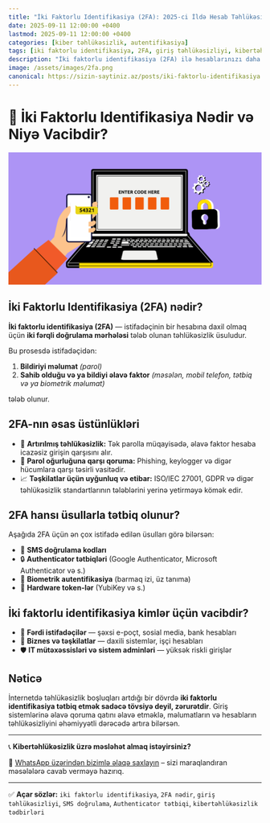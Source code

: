 ```yaml
---
title: "İki Faktorlu Identifikasiya (2FA): 2025-ci İldə Hesab Təhlükəsizliyiniz Üçün Vacib Addım"
date: 2025-09-11 12:00:00 +0400
lastmod: 2025-09-11 12:00:00 +0400
categories: [kiber təhlükəsizlik, autentifikasiya]
tags: [iki faktorlu identifikasiya, 2FA, giriş təhlükəsizliyi, kibertəhlükəsizlik, sms doğrulama, autentifikasiya metodları, hesab qorunması, cybersecurity 2025]
description: "İki faktorlu identifikasiya (2FA) ilə hesablarınızı daha təhlükəsiz edin. 2025-ci ilin ən yaxşı giriş qoruma metodları və tətbiq üsulları bu yazıda."
image: /assets/images/2fa.png
canonical: https://sizin-saytiniz.az/posts/iki-faktorlu-identifikasiya.html
---
```


# 🔐 İki Faktorlu Identifikasiya Nədir və Niyə Vacibdir?

![İki Faktorlu Identifikasiya](assets/images/2faa.png "2FA - İki Faktorlu Təhlükəsizlik")

## İki Faktorlu Identifikasiya (2FA) nədir?

**İki faktorlu identifikasiya (2FA)** — istifadəçinin bir hesabına daxil olmaq üçün **iki fərqli doğrulama mərhələsi** tələb olunan təhlükəsizlik üsuludur.

Bu prosesdə istifadəçidən:

1. **Bildiriyi məlumat** *(parol)*
2. **Sahib olduğu və ya bildiyi əlavə faktor** *(məsələn, mobil telefon, tətbiq və ya biometrik məlumat)*

tələb olunur.

## 2FA-nın əsas üstünlükləri

- 🔐 **Artırılmış təhlükəsizlik:** Tək parolla müqayisədə, əlavə faktor hesaba icazəsiz girişin qarşısını alır.
- 📵 **Parol oğurluğuna qarşı qoruma:** Phishing, keylogger və digər hücumlara qarşı təsirli vasitədir.
- 📈 **Təşkilatlar üçün uyğunluq və etibar:** ISO/IEC 27001, GDPR və digər təhlükəsizlik standartlarının tələblərini yerinə yetirməyə kömək edir.

## 2FA hansı üsullarla tətbiq olunur?

Aşağıda 2FA üçün ən çox istifadə edilən üsulları görə bilərsən:

- 📱 **SMS doğrulama kodları**
- 🔒 **Authenticator tətbiqləri** (Google Authenticator, Microsoft Authenticator və s.)
- 🧬 **Biometrik autentifikasiya** (barmaq izi, üz tanıma)
- 🔐 **Hardware token-lər** (YubiKey və s.)

## İki faktorlu identifikasiya kimlər üçün vacibdir?

- 👤 **Fərdi istifadəçilər** — şəxsi e-poçt, sosial media, bank hesabları
- 🏢 **Biznes və təşkilatlar** — daxili sistemlər, işçi hesabları
- 🛡️ **IT mütəxəssisləri və sistem adminləri** — yüksək riskli girişlər

## Nəticə

İnternetdə təhlükəsizlik boşluqları artdığı bir dövrdə **iki faktorlu identifikasiya tətbiq etmək sadəcə tövsiyə deyil, zərurətdir**. Giriş sistemlərinə əlavə qoruma qatını əlavə etməklə, məlumatların və hesabların təhlükəsizliyini əhəmiyyətli dərəcədə artıra bilərsən.

---

📞 **Kibertəhlükəsizlik üzrə məsləhət almaq istəyirsiniz?**

💬 [WhatsApp üzərindən bizimlə əlaqə saxlayın](https://wa.me/994555182523?text=Salam,%20kibertəhlükəsizlik%20haqqında%20məlumat%20almaq%20istəyirəm) – sizi maraqlandıran məsələlərə cavab verməyə hazırıq.

---

✅ **Açar sözlər:** `iki faktorlu identifikasiya`, `2FA nədir`, `giriş təhlükəsizliyi`, `SMS doğrulama`, `Authenticator tətbiqi`, `kibertəhlükəsizlik tədbirləri`
